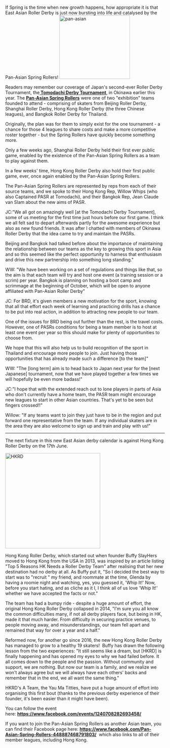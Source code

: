 <html><body><p>If Spring is the time when new growth happens, how appropriate it is that East Asian Roller Derby is just now bursting into life and catalysed by the Pan-Asian Spring Rollers!

<img class="size-full wp-image-14040 aligncenter" src="/2017/01/pan-asian.jpg" alt="pan-asian" width="223" height="200">

Readers may remember our coverage of Japan's second-ever Roller Derby Tournament, the<a href="https://www.scottishrollerderbyblog.com/posts/2017/01/19/the-tomodachi-derby-tournament-the-teams/"><strong> Tomodachi Derby Tournament</strong></a>, in Okinawa earlier this year. The <a href="https://www.scottishrollerderbyblog.com/posts/2017/02/08/the-tomodachi-cup-teams-pan-asian-spring-rollers/"><strong>Pan-Asian Spring Rollers</strong></a> were one of two "exhibition" teams founded to attend - comprising of skaters from Beijing Roller Derby, Shanghai Roller Derby, Hong Kong Roller Derby (the three Chinese leagues), and Bangkok Roller Derby for Thailand.

Originally, the plan was for them to simply exist for the one tournament - a chance for those 4 leagues to share costs and make a more competitive roster together - but the Spring Rollers have quickly become something more.

Only a few weeks ago, Shanghai Roller Derby held their first ever public game, enabled by the existence of the Pan-Asian Spring Rollers as a team to play against them.

In a few weeks' time, Hong Kong Roller Derby also hold their first public game, ever, once again enabled by the Pan-Asian Spring Rollers.

The Pan-Asian Spring Rollers are represented by reps from each of their source teams, and we spoke to their Hong Kong Rep, Willow Whips (who also Captained PASR at Tomodachi), and their Bangkok Rep, Jean Claude van Slam about the new aims of PASR.

JC:"We all got on amazingly well [at the Tomodachi Derby Tournament], some of us meeting for the first time just hours before our first game. I think we all felt sad to depart afterwards partly for the awesome experience but also as new found friends.
It was after I chatted with members of Okinawa Roller Derby that the idea came to try and maintain the PASRs.

Beijing and Bangkok had talked before about the importance of maintaining the relationship between our teams as the key to growing this sport in Asia and so this seemed like the perfect opportunity to harness that enthusiasm and drive this new partnership into something long standing."

WW: "We have been working on a set of regulations and things like that, so the aim is that each team will try and host one event (a training session or a scrim) per year. Bangkok is planning on hosting a boot camp and scrimmage at the beginning of October, which will be open to anyone affiliated with Pan-Asian Roller Derby"

JC: For BRD, it's given members a new motivation for the sport, knowing that all that effort each week of learning and practicing drills has a chance to be put into real action, in addition to attracting new people to our team.

One of the issues for BRD being out further than the rest, is the travel costs. However, one of PASRs conditions for being a team member is to host at least one event per year so this should make for plenty of opportunities to choose from.

We hope that this will also help us to build recognition of the sport in Thailand and encourage more people to join. Just having those opportunities that has already made such a difference [to the team]"

WW: "The [long term] aim is to head back to Japan next year for the [next Japanese] tournament, now that we have played together a few times we will hopefully be even more badass!"

JC:"I hope that with the extended reach out to lone players in parts of Asia who don't currently have a home team, the PASR team might encourage new leagues to start in other Asian countries. That's yet to be seen but fingers crossed!!"

Willow: "If any teams want to join they just have to be in the region and put forward one representative from the team. If any individual skaters are in the area they are also welcome to sign up and train and play with us!"

</p><hr>

The next fixture in this new East Asian derby calendar is against Hong Kong Roller Derby on the 17th June.

<img class="aligncenter size-medium wp-image-20178" src="https://www.scottishrollerderbyblog.com/2017/06/hkrd.jpg?w=300" alt="HKRD" width="300" height="300">

Hong Kong Roller Derby, which started out when founder Buffy SlayHers moved to Hong Kong from the USA in 2013, was inspired by an article listing "Top 5 Reasons HK Needs a Roller Derby Team" after realising that her new destination had no derby at all. As Buffy put it, "So I decided the best way to start was to "recruit " my friend, and roommate at the time, Glenda by having a roomie night and watching, yes, you guessed it, 'Whip It!' Now, before you start hating, and as cliche as it I, I think all of us love 'Whip It!' whether we have accepted the facts or not."

The team has had a bumpy ride - despite a huge amount of effort, the original Hong Kong Roller Derby collapsed in 2014, "I'm sure you all know the common difficulties many, if not all derby players face, but being in HK, made it that much harder. From difficulty in securing practice venues, to people moving away, and misunderstandings, our team fell apart and remained that way for over a year and a half."

Reformed now, for another go since 2016, the new Hong Kong Roller Derby has managed to grow to a healthy 19 skaters!  Buffy has drawn the following lesson from the two experiences: "It still seems like a dream, but [HKRD] is finally happening and has opened my eyes to why we had failed before. It all comes down to the people and the passion. Without community and support, we are nothing. But now our team is a family, and we realize we won't always agree but we will always have each others' backs and remember that in the end, we all want the same thing."

HKRD's A Team, the Yau Ma Titties, have put a huge amount of effort into organising this first bout (thanks to the previous derby experience of their founder, it's been easier than it might have been).

You can follow the event here: <strong><a href="https://www.facebook.com/events/1240708282693458/">https://www.facebook.com/events/1240708282693458/</a></strong>

If you want to join the Pan-Asian Spring Rollers as another Asian team, you can find their Facebook page here: <a href="https://www.facebook.com/Pan-Asian-Spring-Rollers-448887468791803/"><strong>https://www.facebook.com/Pan-Asian-Spring-Rollers-448887468791803/</strong></a>  which also links to all of their member leagues, including Hong Kong.

 </body></html>
